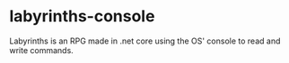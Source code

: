 # labyrinths-console
Labyrinths is an RPG made in .net core using the OS' console to read and write commands.
